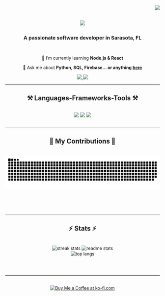<img align="right" src="https://visitor-badge.laobi.icu/badge?page_id=kaleb-soller.kaleb-soller"/>


<h1 align="center">
    <img src="https://readme-typing-svg.herokuapp.com/?font=Righteous&
    size=35&
    center=true&
    vCenter=true&
    width=500&
    height=70&
    duration=4000&
    lines=Hi+There!+👋;+I'm+Kaleb+Soller!;" />
</h1>

<h3 align="center">A passionate software developer in Sarasota, FL</h3>

<br/>

<div align="center">
 
 
 🌱 I’m currently learning **Node.js & React**

💬 Ask me about **Python, SQL, Firebase... or anything [here](https://github.com/kaleb-soller/kaleb-soller/issues)**

 </div>


 
<div align="center"> 
  <a href="mailto:kalebsoller@gmail.com">
    <img src="https://img.shields.io/badge/Gmail-333333?style=for-the-badge&logo=gmail&logoColor=red" />
  </a>
  <a href="https://linkedin.com/in/kaleb-soller" target="_blank">
    <img src="https://img.shields.io/badge/LinkedIn-0077B5?style=for-the-badge&logo=linkedin&logoColor=white" target="_blank" />
  </a>
  <!--
  <a href="https://kaleb-soller.github.io" target="_blank">
     <img src="https://img.shields.io/badge/Portfolio-FF5722?style=for-the-badge&logo=todoist&logoColor=white" target="_blank" /> <!-- sqlite, safari, google-chrome are other good icon options -->
  </a>
</div>

 <hr/>
 
<h2 align="center">⚒️ Languages-Frameworks-Tools ⚒️</h2>
<br/>
<div align="center">
    <img src="https://skillicons.dev/icons?i=,,python,react,angular,nodejs,javascript,java,cpp,c,html,css,tailwind,," />
    <img src="https://skillicons.dev/icons?i=,,,,mongodb,mysql,cassandra,,,," />
    <img src="https://skillicons.dev/icons?i=,,,,vscode,github,git,figma,,,," /><br>
    <!-- TO BE LEARNED
    <img src="https://skillicons.dev/icons?i=typescript,express,firebase,flask,bootstrap,mui,nextjs" /><br>
    -->
</div>

<br/>
<hr/>

<div align="center">
  <h2>🐍 My Contributions 🐍</h2>
  <br>
  <img alt="snake eating my contributions" src="https://raw.githubusercontent.com/kaleb-soller/kaleb-soller/output/github-contribution-grid-snake.svg" />
  
  <br/><br/><br/>
</div>

<hr/>

<h2 align="center">⚡ Stats ⚡</h2>
<br>
<div align=center>
  <img width=390 src="https://github-readme-streak-stats-kaleb-soller.vercel.app/?user=kaleb-soller&count_private=true&theme=react&border_radius=10" alt="streak stats"/>
  <img width=390 src="https://github-readme-stats-kaleb-soller.vercel.app/api?username=kaleb-soller&count_private=true&show_icons=true&theme=react&rank_icon=github&border_radius=10" alt="readme stats" />
  <br/>
  <img width=325 align="center" src="https://github-readme-stats-kaleb-soller.vercel.app/api/top-langs/?username=kaleb-soller&hide=HTML&langs_count=8&layout=compact&theme=react&border_radius=10&size_weight=0.5&count_weight=0.5&exclude_repo=github-readme-stats" alt="top langs" />
</div>

<br/><br/>

<hr/>

<br/>

<div align="center">
<a href='https://ko-fi.com/V7V4RAK9C' target='_blank'><img height='64' style='border:0px;height:64px;' src='https://storage.ko-fi.com/cdn/kofi1.png?v=3' border='0' alt='Buy Me a Coffee at ko-fi.com' /></a>
</div>

<br/>